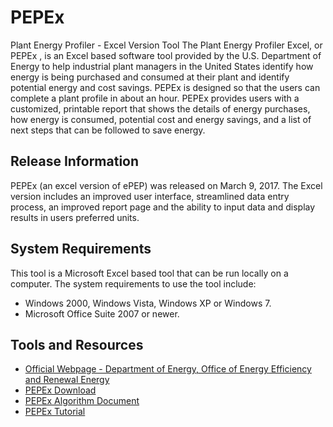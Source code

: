 # PEPEx
Plant Energy Profiler - Excel Version Tool
The Plant Energy Profiler Excel, or PEPEx , is an Excel based software tool provided by the U.S. Department of Energy to help industrial plant managers in the United States identify how energy is being purchased and consumed at their plant and identify potential energy and cost savings. PEPEx is designed so that the users can complete a plant profile in about an hour. PEPEx provides users with a customized, printable report that shows the details of energy purchases, how energy is consumed, potential cost and energy savings, and a list of next steps that can be followed to save energy.

## Release Information
PEPEx (an excel version of ePEP) was released on March 9, 2017. The Excel version includes an improved user interface, streamlined data entry process, an improved report page and the ability to input data and display results in users preferred units.

## System Requirements
This tool is a Microsoft Excel based tool that can be run locally on a computer. The system requirements to use the tool include:
* Windows 2000, Windows Vista, Windows XP or Windows 7.
* Microsoft Office Suite 2007 or newer.

## Tools and Resources
* [Official Webpage - Department of Energy, Office of Energy Efficiency and Renewal Energy](https://energy.gov/eere/amo/downloads/plant-energy-profiler-excel)
* [PEPEx Download](https://github.com/ORNL-AMO/PEPEx/releases/download/v1.0.1/PEPEx.Tool.xlsm)
* [PEPEx Algorithm Document](https://github.com/ORNL-AMO/PEPEx/releases/download/v1.0.1/PEPEx.Algorithm.v1.01.docx)
* [PEPEx Tutorial](https://github.com/ORNL-AMO/PEPEx/releases/download/v1.0.1/PEPEx.Tutorial.pdf)
